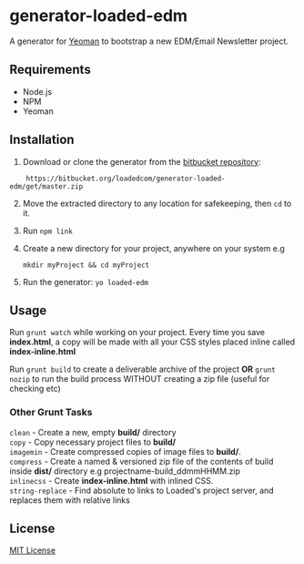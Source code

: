 # generator-loaded-edm
A generator for [Yeoman](http://yeoman.io) to bootstrap a new EDM/Email Newsletter project.


## Requirements

- Node.js
- NPM
- Yeoman

## Installation

1. Download or clone the generator from the [bitbucket repository](https://bitbucket.org/loadedcom/generator-loaded-edm/):  
```
	https://bitbucket.org/loadedcom/generator-loaded-edm/get/master.zip
```

2. Move the extracted directory to any location for safekeeping, then ` cd ` to it.
 
3. Run ` npm link `

4. Create a new directory for your project, anywhere on your system e.g  
	```
	mkdir myProject && cd myProject
	```
5. Run the generator: ` yo loaded-edm `


## Usage

Run ` grunt watch ` while working on your project. Every time you save **index.html**, a copy will be made with all your CSS styles placed inline called **index-inline.html**

Run ` grunt build ` to create a deliverable archive of the project **OR** ` grunt nozip ` to run the build process WITHOUT creating a zip file (useful for checking etc)

### Other Grunt Tasks

` clean ` - Create a new, empty **build/** directory  
` copy ` - Copy necessary project files to **build/**  
` imagemin ` - Create compressed copies of image files to **build/**.  
` compress ` - Create a named & versioned zip file of the contents of build inside **dist/** directory e.g projectname-build_ddmmHHMM.zip  
` inlinecss ` - Create **index-inline.html** with inlined CSS.  
` string-replace ` - Find absolute to links to Loaded's project server, and replaces them with relative links




## License

[MIT License](http://en.wikipedia.org/wiki/MIT_License)
